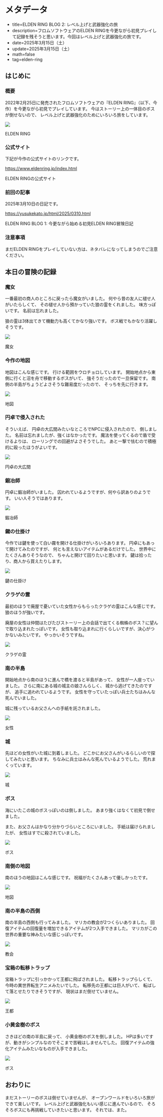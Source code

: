 # メタデータ
- title=ELDEN RING BLOG 2: レベル上げと武器強化の旅
- description=フロムソフトウェアのELDEN RINGを今更ながら初見プレイして記録を残そうと思います。今回はレベル上げと武器強化の旅です。
- date=2025年3月15日（土）
- update=2025年3月15日（土）
- math=false
- tag=elden-ring

## はじめに

### 概要

2022年2月25日に発売されたフロムソフトウェアの『ELDEN RING』（以下、今作）を今更ながら初見でプレイしています。
今はストーリー上の一体目のボスが倒せないので、
レベル上げと武器強化のためにいろいろ旅をしています。

![](../../images/2025/20250310_01.jpg)

ELDEN RING

### 公式サイト

下記が今作の公式サイトのリンクです。

https://www.eldenring.jp/index.html

ELDEN RINGの公式サイト

### 前回の記事

2025年3月10日の日記です。

https://yusukekato.jp/html/2025/0310.html

ELDEN RING BLOG 1: 今更ながら始める初見ELDEN RING冒険日記

### 注意事項

まだELDEN RINGをプレイしていない方は、ネタバレになってしまうのでご注意ください。

## 本日の冒険の記録

### 魔女

一番最初の商人のところに戻ったら魔女がいました。
何やら昔の友人に褪せ人がいたらしくて、
その褪せ人から預かっていた狼の霊をくれました。
味方っぽいです。
名前は忘れました。

狼の霊は3体出てきて機動力も高くてかなり強いです。
ボス戦でもかなり活躍しそうです。

![](../../images/2025/20250315_01.jpg)

魔女

### 今作の地図

地図はこんな感じです。
行ける範囲をウロチョロしています。
開始地点から東側に行くと沼を舟で移動するボスがいて、
強そうだったので一旦保留です。
南側の半島がちょうどよさそうな難易度だったので、
そっちを先に行きます。

![](../../images/2025/20250315_02.jpg)

地図

### 円卓で侵入された

そういえば、
円卓の大広間みたいなところでNPCに侵入されたので、
倒しました。
名前は忘れましたが、強くはなかったです。
魔法を使ってくるので盾で受けるよりは、
ローリングでの回避がよさそうでした。
あと一撃で怯むので積極的に殴ったほうがよいです。

![](../../images/2025/20250315_03.jpg)

円卓の大広間

### 鍛冶師

円卓に鍛冶師がいました。
囚われているようですが、何やら訳ありのようです。
いい人そうではあります。

![](../../images/2025/20250315_07.jpg)

鍛冶師

### 鍵の仕掛け

今作では鍵を使って白い霧を開ける仕掛けがいろいろあります。
円卓にもあって開けてみたのですが、
何とも言えないアイテムがあるだけでした。
世界中にたくさんありそうなので、
ちゃんと開けて回りたいと思います。
鍵は拾ったり、商人から買えたりします。

![](../../images/2025/20250315_08.jpg)

鍵の仕掛け

### クラゲの霊

最初のほうで廃屋で憂いていた女性からもらったクラゲの霊はこんな感じです。
狼のほうが強いです。

廃屋の女性は仲間はたびたびストーリー上の会話で出てくる蜘蛛のボス？に望んで取り込まれたっぽいです。
女性も取り込まれに行くらしいですが、決心がつかないみたいです。
やっかいそうですね。

![](../../images/2025/20250315_04.jpg)

クラゲの霊

### 南の半島

開始地点から南のほうに進んで橋を渡ると半島があって、
女性が一人座っていました。
さらに南にある城の城主の娘さんらしく、
城から逃げてきたのですが、
追手に追われているようです。
女性を守っていたっぽい兵士たちはみんな死んでいました。

城に残っているお父さんへの手紙を託されました。

![](../../images/2025/20250315_05.jpg)

女性

### 城

先ほどの女性がいた城に到着しました。
どこかにお父さんがいるらしいので探してみたいと思います。
ちなみに兵士はみんな死んでいるようでした。
荒れまくっています。

![](../../images/2025/20250315_06.jpg)

城

### ボス

海にいたこの城のボスっぽいのは倒しました。
あまり強くはなくて初見で倒せました。

また、お父さんはかなり分かりづらいところにいました。
手紙は届けられましたが、
女性はすでに殺されていました。

![](../../images/2025/20250315_09.jpg)

ボス

### 南側の地図

南のほうの地図はこんな感じです。
祝福がたくさんあって優しかったです。

![](../../images/2025/20250315_10.jpg)

地図

### 南の半島の西側

南の半島の西側も行ってみました。
マリカの教会が2つくらいありました。
回復アイテムの回復量を増加できるアイテムが2つ入手できました。
マリカがこの世界の重要な神みたいな感じっぽいです。

![](../../images/2025/20250315_11.jpg)

教会

### 宝箱の転移トラップ

宝箱トラップに引っかかって王都に飛ばされました。
転移トラップらしくて、
今時の異世界転生アニメみたいでした。
転移先の王都には巨人がいて、
転ばして落とせたりできそうですが、
現状はまだ倒せていません。

![](../../images/2025/20250315_12.jpg)

王都

### 小黄金樹のボス

さきほどの南の半島に戻って、
小黄金樹のボスを倒しました。
HPは多いですが、動きがシンプルなのでそこまで苦戦はしませんでした。
回復アイテムの強化アイテムみたいなものが入手できました。

![](../../images/2025/20250315_13.jpg)

ボス

## おわりに

まだストーリーのボスは倒せていませんが、
オープンワールドをいろいろ旅ができて楽しいです。
レベル上げと武器強化もいい感じに進んでいるので、
そろそろボスにも再挑戦していきたいと思います。
それでは、また。
